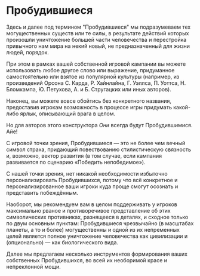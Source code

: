 # Пробудившиеся

Здесь и далее под термином "Пробудившиеся" мы подразумеваем тех могущественных существ или те силы, в результате действий которых произошли уничтожение большей части человечества и перестройка привычного нам мира на некий новый, не предназначенный для жизни людей, порядок.

При этом в рамках вашей собственной игровой кампании вы можете использовать любое другое слово или выражение, придуманное самостоятельно или взятое из популярной культуры (например, из произведений Орсона С. Карда, Р. Хайнлайна, Г. Уэллса, П. Уоттса, Н. Бломкампа, Ю. Петухова, А. и Б. Стругацких или иных авторов).

Наконец, вы можете вовсе обойтись без конкретного названия, предоставив игрокам возможность в процессе игры придумать какой-либо ярлык, описывающий врага в целом.

Но для авторов этого конструктора *Они* всегда будут Пробудившимися. Айе!

С игровой точки зрения, Пробудившиеся — это не более чем вечный символ страха, придающий повествованию стилистическую связность и, возможно, вектор развития (в том случае, если кампания развивается по сценарию «Победить непобедимое»).

С нашей точки зрения, нет никакой необходимости избыточно персонализировать Пробудившихся, потому что всё конкретное и персонализированное ваши игроки куда проще смогут осознать и представить побеждённым.

Наоборот, мы рекомендуем вам в целом поддерживать у игроков максимально рваное и противоречивое представление об этих символических противниках, разнящееся в деталях, и сходное только по двум основным пунктам: Пробудившиеся чрезвычайно (в масштабах планеты, а то и более) могущественны и одной из их непременных целей является полное уничтожение человечества как цивилизации и (опционально) — как биологического вида.

Далее мы предлагаем несколько инструментов формирования ваших собственных Пробудившихся, во всей их необоримой красе и непреклонной мощи.